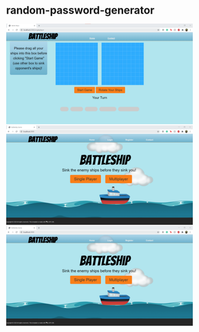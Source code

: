 # random-password-generator

![RandomGenerator](https://github.com/F28WP-Dubai-WP208/WP-Coursework/blob/master/Battleship/public/pics/BattleshipGame.png)
![RandomGeneratore](https://github.com/F28WP-Dubai-WP208/WP-Coursework/blob/master/Battleship/public/pics/BattleshipHomepage.png)
![RandomGeneratore](https://github.com/F28WP-Dubai-WP208/WP-Coursework/blob/master/Battleship/public/pics/BattleshipHomepage.png)
